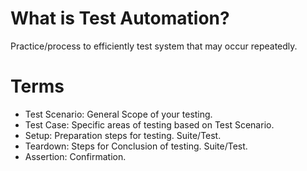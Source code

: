 # What is Test Automation?
Practice/process to efficiently test system that may occur repeatedly.

# Terms
- Test Scenario: General Scope of your testing.
- Test Case: Specific areas of testing based on Test Scenario.
- Setup: Preparation steps for testing. Suite/Test.
- Teardown: Steps for Conclusion of testing. Suite/Test.
- Assertion: Confirmation.